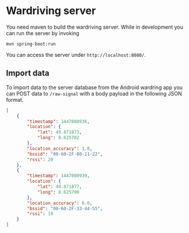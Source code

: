 # Wardriving server

You need maven to build the wardriving server. While in development you can run the server
by invoking

    mvn spring-boot:run

You can access the server under <code>http://localhost:8080/</code>.

## Import data

To import data to the server database from the Android wardring app you can POST data to
<code>/raw-signal</code> with a body payload in the following JSON format.

```json
[
	{
		"timestamp": 1447080936,
		"location": {
			"lat": 49.871873,
			"long": 8.625702
		},
		"location_accuracy": 1.0,
		"bssid": "00-60-2F-00-11-22",
		"rssi": 20
	},
	{
		"timestamp": 1447080939,
		"location": {
			"lat": 49.871877,
			"long": 8.625700
		},
		"location_accuracy": 6.0,
		"bssid": "00-60-2F-33-44-55",
		"rssi": 10
	}
]
```

